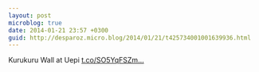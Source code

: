 ```yaml
---
layout: post
microblog: true
date: 2014-01-21 23:57 +0300
guid: http://desparoz.micro.blog/2014/01/21/t425734001001639936.html
---
```

Kurukuru Wall at Uepi [t.co/SO5YqFSZm...](http://t.co/SO5YqFSZmz)
